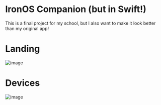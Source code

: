# IronOS Companion (but in Swift!)

This is a final project for my school, but I also want to make it look better than my original app!

# Landing
![image](https://github.com/user-attachments/assets/64a009eb-532d-459f-8c9e-797e122e30ff)

# Devices
![image](https://github.com/user-attachments/assets/087f1412-1fc3-4549-948f-c4d47413f0ee)
